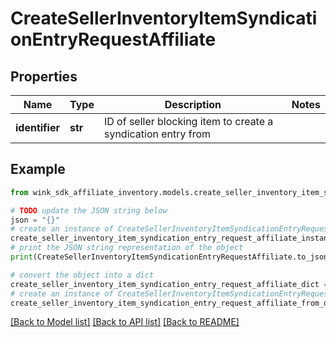 # CreateSellerInventoryItemSyndicationEntryRequestAffiliate


## Properties

Name | Type | Description | Notes
------------ | ------------- | ------------- | -------------
**identifier** | **str** | ID of seller blocking item to create a syndication entry from | 

## Example

```python
from wink_sdk_affiliate_inventory.models.create_seller_inventory_item_syndication_entry_request_affiliate import CreateSellerInventoryItemSyndicationEntryRequestAffiliate

# TODO update the JSON string below
json = "{}"
# create an instance of CreateSellerInventoryItemSyndicationEntryRequestAffiliate from a JSON string
create_seller_inventory_item_syndication_entry_request_affiliate_instance = CreateSellerInventoryItemSyndicationEntryRequestAffiliate.from_json(json)
# print the JSON string representation of the object
print(CreateSellerInventoryItemSyndicationEntryRequestAffiliate.to_json())

# convert the object into a dict
create_seller_inventory_item_syndication_entry_request_affiliate_dict = create_seller_inventory_item_syndication_entry_request_affiliate_instance.to_dict()
# create an instance of CreateSellerInventoryItemSyndicationEntryRequestAffiliate from a dict
create_seller_inventory_item_syndication_entry_request_affiliate_from_dict = CreateSellerInventoryItemSyndicationEntryRequestAffiliate.from_dict(create_seller_inventory_item_syndication_entry_request_affiliate_dict)
```
[[Back to Model list]](../README.md#documentation-for-models) [[Back to API list]](../README.md#documentation-for-api-endpoints) [[Back to README]](../README.md)


